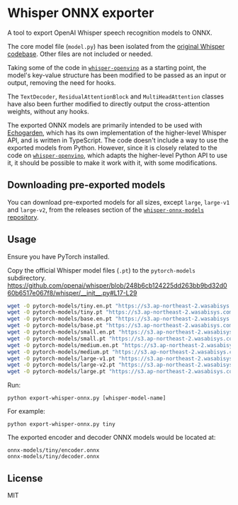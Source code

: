 # Whisper ONNX exporter

A tool to export OpenAI Whisper speech recognition models to ONNX.

The core model file (`model.py`) has been isolated from the [original Whisper codebase](https://github.com/openai/whisper). Other files are not included or needed.

Taking some of the code in [`whisper-openvino`](https://github.com/zhuzilin/whisper-openvino) as a starting point, the model's key-value structure has been modified to be passed as an input or output, removing the need for hooks.

The `TextDecoder`, `ResidualAttentionBlock` and `MultiHeadAttention` classes have also been further modified to directly output the cross-attention weights, without any hooks.

The exported ONNX models are primarily intended to be used with [Echogarden](https://github.com/echogarden-project/echogarden), which has its own implementation of the higher-level Whisper API, and is written in TypeScript. The code doesn't include a way to use the exported models from Python. However, since it is closely related to the code on [`whisper-openvino`](https://github.com/zhuzilin/whisper-openvino), which adapts the higher-level Python API to use it, it should be possible to make it work with it, with some modifications.

## Downloading pre-exported models

You can download pre-exported models for all sizes, except `large`, `large-v1` and `large-v2`, from the releases section of the [`whisper-onnx-models` repository](https://github.com/echogarden-project/whisper-onnx-models).

## Usage

Ensure you have PyTorch installed.

Copy the official Whisper model files (`.pt`) to the `pytorch-models` subdirectory.
https://github.com/openai/whisper/blob/248b6cb124225dd263bb9bd32d060b6517e067f8/whisper/__init__.py#L17-L29

```bash
wget -O pytorch-models/tiny.en.pt "https://s3.ap-northeast-2.wasabisys.com/pinto-model-zoo/381_Whisper/pt/tiny.en.pt"
wget -O pytorch-models/tiny.pt "https://s3.ap-northeast-2.wasabisys.com/pinto-model-zoo/381_Whisper/pt/tiny.pt"
wget -O pytorch-models/base.en.pt "https://s3.ap-northeast-2.wasabisys.com/pinto-model-zoo/381_Whisper/pt/base.en.pt"
wget -O pytorch-models/base.pt "https://s3.ap-northeast-2.wasabisys.com/pinto-model-zoo/381_Whisper/pt/base.pt"
wget -O pytorch-models/small.en.pt "https://s3.ap-northeast-2.wasabisys.com/pinto-model-zoo/381_Whisper/pt/small.en.pt"
wget -O pytorch-models/small.pt "https://s3.ap-northeast-2.wasabisys.com/pinto-model-zoo/381_Whisper/pt/small.pt"
wget -O pytorch-models/medium.en.pt "https://s3.ap-northeast-2.wasabisys.com/pinto-model-zoo/381_Whisper/pt/medium.en.pt"
wget -O pytorch-models/medium.pt "https://s3.ap-northeast-2.wasabisys.com/pinto-model-zoo/381_Whisper/pt/medium.pt"
wget -O pytorch-models/large-v1.pt "https://s3.ap-northeast-2.wasabisys.com/pinto-model-zoo/381_Whisper/pt/large-v1.pt"
wget -O pytorch-models/large-v2.pt "https://s3.ap-northeast-2.wasabisys.com/pinto-model-zoo/381_Whisper/pt/large-v2.pt"
wget -O pytorch-models/large.pt "https://s3.ap-northeast-2.wasabisys.com/pinto-model-zoo/381_Whisper/pt/large.pt"
```

Run:
```
python export-whisper-onnx.py [whisper-model-name]
```

For example:
```
python export-whisper-onnx.py tiny
```

The exported encoder and decoder ONNX models would be located at:
```
onnx-models/tiny/encoder.onnx
onnx-models/tiny/decoder.onnx
```

## License

MIT
